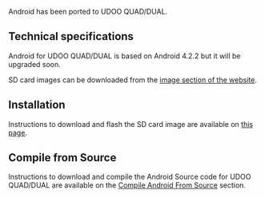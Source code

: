 Android has been ported to UDOO QUAD/DUAL.

## Technical specifications

Android for UDOO QUAD/DUAL is based on Android 4.2.2 but it will be upgraded soon.

SD card images can be downloaded from the [image section of the website](http://www.udoo.org/downloads/).

## Installation

Instructions to download and flash the SD card image are available on [this page](../Getting_Started/Create_A_Bootable_MicroSD_card_for_UDOO_QUAD-DUAL.html).

## Compile from Source

Instructions to download and compile the Android Source code for UDOO QUAD/DUAL are available on the [Compile Android From Source](../Advanced_Topics/Compile_Android_From_Source.html) section.
